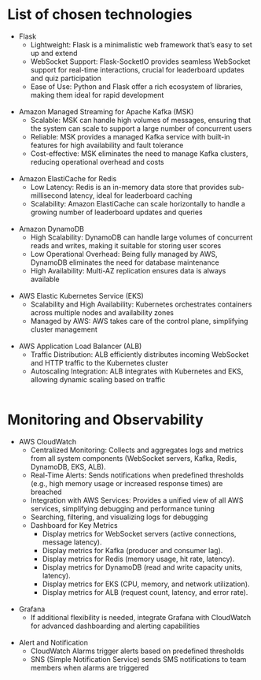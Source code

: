 # List of chosen technologies
- Flask
  - Lightweight: Flask is a minimalistic web framework that’s easy to set up and extend
  - WebSocket Support: Flask-SocketIO provides seamless WebSocket support for real-time interactions, crucial for leaderboard updates and quiz participation
  - Ease of Use: Python and Flask offer a rich ecosystem of libraries, making them ideal for rapid development
    <br><br>
- Amazon Managed Streaming for Apache Kafka (MSK)
  - Scalable: MSK can handle high volumes of messages, ensuring that the system can scale to support a large number of concurrent users
  - Reliable: MSK provides a managed Kafka service with built-in features for high availability and fault tolerance
  - Cost-effective: MSK eliminates the need to manage Kafka clusters, reducing operational overhead and costs
<br><br>
- Amazon ElastiCache for Redis
  - Low Latency: Redis is an in-memory data store that provides sub-millisecond latency, ideal for leaderboard caching
  - Scalability: Amazon ElastiCache can scale horizontally to handle a growing number of leaderboard updates and queries
<br><br>
- Amazon DynamoDB
  - High Scalability: DynamoDB can handle large volumes of concurrent reads and writes, making it suitable for storing user scores
  - Low Operational Overhead: Being fully managed by AWS, DynamoDB eliminates the need for database maintenance
  - High Availability: Multi-AZ replication ensures data is always available
<br><br>
- AWS Elastic Kubernetes Service (EKS)
  - Scalability and High Availability: Kubernetes orchestrates containers across multiple nodes and availability zones
  - Managed by AWS: AWS takes care of the control plane, simplifying cluster management
<br><br>
- AWS Application Load Balancer (ALB)
  - Traffic Distribution: ALB efficiently distributes incoming WebSocket and HTTP traffic to the Kubernetes cluster
  - Autoscaling Integration: ALB integrates with Kubernetes and EKS, allowing dynamic scaling based on traffic
<br><br>
# Monitoring and Observability
- AWS CloudWatch
  - Centralized Monitoring: Collects and aggregates logs and metrics from all system components (WebSocket servers, Kafka, Redis, DynamoDB, EKS, ALB).
  - Real-Time Alerts: Sends notifications when predefined thresholds (e.g., high memory usage or increased response times) are breached
  - Integration with AWS Services: Provides a unified view of all AWS services, simplifying debugging and performance tuning
  - Searching, filtering, and visualizing logs for debugging
  - Dashboard for Key Metrics
    - Display metrics for WebSocket servers (active connections, message latency).
    - Display metrics for Kafka (producer and consumer lag).
    - Display metrics for Redis (memory usage, hit rate, latency).
    - Display metrics for DynamoDB (read and write capacity units, latency).
    - Display metrics for EKS (CPU, memory, and network utilization).
    - Display metrics for ALB (request count, latency, and error rate).
<br><br>
- Grafana
  - If additional flexibility is needed, integrate Grafana with CloudWatch for advanced dashboarding and alerting capabilities
<br><br>
- Alert and Notification
  - CloudWatch Alarms trigger alerts based on predefined thresholds
  - SNS (Simple Notification Service) sends SMS notifications to team members when alarms are triggered
